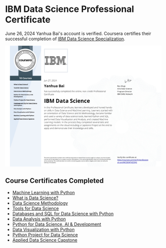 # IBM Data Science Professional Certificate
June 26, 2024
Yanhua Bai's account is verified. Coursera certifies their successful completion of [IBM Data Science Specialization](https://coursera.org/share/ec0d2397c3f4cd2f64f4854933403a66).

![IBM Data Science Professional Certificate image](https://github.com/YanhuaB/IBM-certificate/blob/main/Certificate/JpgFiles/IBM_Data_Science.jpg)

## Course Certificates Completed
* [Machine Learning with Python](Certificate/02_Machine_Learning_with_Python.pdf)
* [What is Data Science?](Certificate/03_What_is_Data_Science.pdf)
* [Data Science Methodology](Certificate/04_Data_Science_Methodology.pdf)
* [Tools for Data Science](Certificate/05_Tools_for_Data_Science.pdf)
* [Databases and SQL for Data Science with Python](Certificate/06_Databases_and_SQL_for_Data_Science_with_Python.pdf)
* [Data Analysis with Python](Certificate/07_Data_Analysis_with_Python.pdf)
* [Python for Data Science, AI & Development](Certificate/08_Python_for_Data_Science,AI&Development.pdf)
* [Data Visualization with Python](Certificate/09_Data_Visualization_with_Python.pdf)
* [Python Project for Data Science](10_Python_Project_for_Data_Science.pdf)
* [Applied Data Science Capstone](11_Applied_Data_Science_Capstone.pdf)
